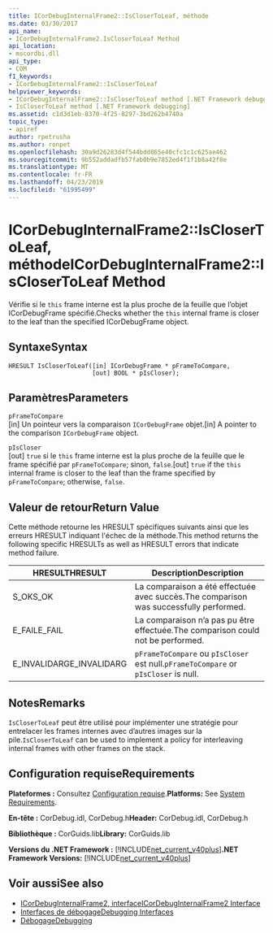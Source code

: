 ```yaml
---
title: ICorDebugInternalFrame2::IsCloserToLeaf, méthode
ms.date: 03/30/2017
api_name:
- ICorDebugInternalFrame2.IsCloserToLeaf Method
api_location:
- mscordbi.dll
api_type:
- COM
f1_keywords:
- ICorDebugInternalFrame2::IsCloserToLeaf
helpviewer_keywords:
- ICorDebugInternalFrame2::IsCloserToLeaf method [.NET Framework debugging]
- IsCloserToLeaf method [.NET Framework debugging]
ms.assetid: c1d3d1eb-8370-4f25-8297-3bd262b4740a
topic_type:
- apiref
author: rpetrusha
ms.author: ronpet
ms.openlocfilehash: 30a9d26283d4f544bdd865e40cfc1c1c625ae462
ms.sourcegitcommit: 9b552addadfb57fab0b9e7852ed4f1f1b8a42f8e
ms.translationtype: MT
ms.contentlocale: fr-FR
ms.lasthandoff: 04/23/2019
ms.locfileid: "61995499"
---
```

# <a name="icordebuginternalframe2isclosertoleaf-method"></a><span data-ttu-id="7e995-102">ICorDebugInternalFrame2::IsCloserToLeaf, méthode</span><span class="sxs-lookup"><span data-stu-id="7e995-102">ICorDebugInternalFrame2::IsCloserToLeaf Method</span></span>
<span data-ttu-id="7e995-103">Vérifie si le `this` frame interne est la plus proche de la feuille que l’objet ICorDebugFrame spécifié.</span><span class="sxs-lookup"><span data-stu-id="7e995-103">Checks whether the `this` internal frame is closer to the leaf than the specified ICorDebugFrame object.</span></span>  
  
## <a name="syntax"></a><span data-ttu-id="7e995-104">Syntaxe</span><span class="sxs-lookup"><span data-stu-id="7e995-104">Syntax</span></span>  
  
```  
HRESULT IsCloserToLeaf([in] ICorDebugFrame * pFrameToCompare,  
                       [out] BOOL * pIsCloser);  
```  
  
## <a name="parameters"></a><span data-ttu-id="7e995-105">Paramètres</span><span class="sxs-lookup"><span data-stu-id="7e995-105">Parameters</span></span>  
 `pFrameToCompare`  
 <span data-ttu-id="7e995-106">[in] Un pointeur vers la comparaison `ICorDebugFrame` objet.</span><span class="sxs-lookup"><span data-stu-id="7e995-106">[in] A pointer to the comparison `ICorDebugFrame` object.</span></span>  
  
 `pIsCloser`  
 <span data-ttu-id="7e995-107">[out] `true` si le `this` frame interne est la plus proche de la feuille que le frame spécifié par `pFrameToCompare`; sinon, `false`.</span><span class="sxs-lookup"><span data-stu-id="7e995-107">[out] `true` if the `this` internal frame is closer to the leaf than the frame specified by `pFrameToCompare`; otherwise, `false`.</span></span>  
  
## <a name="return-value"></a><span data-ttu-id="7e995-108">Valeur de retour</span><span class="sxs-lookup"><span data-stu-id="7e995-108">Return Value</span></span>  
 <span data-ttu-id="7e995-109">Cette méthode retourne les HRESULT spécifiques suivants ainsi que les erreurs HRESULT indiquant l'échec de la méthode.</span><span class="sxs-lookup"><span data-stu-id="7e995-109">This method returns the following specific HRESULTs as well as HRESULT errors that indicate method failure.</span></span>  
  
|<span data-ttu-id="7e995-110">HRESULT</span><span class="sxs-lookup"><span data-stu-id="7e995-110">HRESULT</span></span>|<span data-ttu-id="7e995-111">Description</span><span class="sxs-lookup"><span data-stu-id="7e995-111">Description</span></span>|  
|-------------|-----------------|  
|<span data-ttu-id="7e995-112">S_OK</span><span class="sxs-lookup"><span data-stu-id="7e995-112">S_OK</span></span>|<span data-ttu-id="7e995-113">La comparaison a été effectuée avec succès.</span><span class="sxs-lookup"><span data-stu-id="7e995-113">The comparison was successfully performed.</span></span>|  
|<span data-ttu-id="7e995-114">E_FAIL</span><span class="sxs-lookup"><span data-stu-id="7e995-114">E_FAIL</span></span>|<span data-ttu-id="7e995-115">La comparaison n’a pas pu être effectuée.</span><span class="sxs-lookup"><span data-stu-id="7e995-115">The comparison could not be performed.</span></span>|  
|<span data-ttu-id="7e995-116">E_INVALIDARG</span><span class="sxs-lookup"><span data-stu-id="7e995-116">E_INVALIDARG</span></span>|<span data-ttu-id="7e995-117">`pFrameToCompare` ou `pIsCloser` est null.</span><span class="sxs-lookup"><span data-stu-id="7e995-117">`pFrameToCompare` or `pIsCloser` is null.</span></span>|  
  
## <a name="remarks"></a><span data-ttu-id="7e995-118">Notes</span><span class="sxs-lookup"><span data-stu-id="7e995-118">Remarks</span></span>  
 <span data-ttu-id="7e995-119">`IsCloserToLeaf` peut être utilisé pour implémenter une stratégie pour entrelacer les frames internes avec d’autres images sur la pile.</span><span class="sxs-lookup"><span data-stu-id="7e995-119">`IsCloserToLeaf` can be used to implement a policy for interleaving internal frames with other frames on the stack.</span></span>  
  
## <a name="requirements"></a><span data-ttu-id="7e995-120">Configuration requise</span><span class="sxs-lookup"><span data-stu-id="7e995-120">Requirements</span></span>  
 <span data-ttu-id="7e995-121">**Plateformes :** Consultez [Configuration requise](../../../../docs/framework/get-started/system-requirements.md).</span><span class="sxs-lookup"><span data-stu-id="7e995-121">**Platforms:** See [System Requirements](../../../../docs/framework/get-started/system-requirements.md).</span></span>  
  
 <span data-ttu-id="7e995-122">**En-tête :** CorDebug.idl, CorDebug.h</span><span class="sxs-lookup"><span data-stu-id="7e995-122">**Header:** CorDebug.idl, CorDebug.h</span></span>  
  
 <span data-ttu-id="7e995-123">**Bibliothèque :** CorGuids.lib</span><span class="sxs-lookup"><span data-stu-id="7e995-123">**Library:** CorGuids.lib</span></span>  
  
 <span data-ttu-id="7e995-124">**Versions du .NET Framework :** [!INCLUDE[net_current_v40plus](../../../../includes/net-current-v40plus-md.md)]</span><span class="sxs-lookup"><span data-stu-id="7e995-124">**.NET Framework Versions:** [!INCLUDE[net_current_v40plus](../../../../includes/net-current-v40plus-md.md)]</span></span>  
  
## <a name="see-also"></a><span data-ttu-id="7e995-125">Voir aussi</span><span class="sxs-lookup"><span data-stu-id="7e995-125">See also</span></span>

- [<span data-ttu-id="7e995-126">ICorDebugInternalFrame2, interface</span><span class="sxs-lookup"><span data-stu-id="7e995-126">ICorDebugInternalFrame2 Interface</span></span>](../../../../docs/framework/unmanaged-api/debugging/icordebuginternalframe2-interface.md)
- [<span data-ttu-id="7e995-127">Interfaces de débogage</span><span class="sxs-lookup"><span data-stu-id="7e995-127">Debugging Interfaces</span></span>](../../../../docs/framework/unmanaged-api/debugging/debugging-interfaces.md)
- [<span data-ttu-id="7e995-128">Débogage</span><span class="sxs-lookup"><span data-stu-id="7e995-128">Debugging</span></span>](../../../../docs/framework/unmanaged-api/debugging/index.md)
